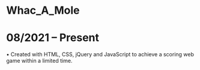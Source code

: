 # Whac_A_Mole

# 08/2021 – Present
• Created with HTML, CSS, jQuery and JavaScript to achieve a scoring web 
game within a limited time.
